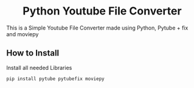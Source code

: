 <h1 align="center">Python Youtube File Converter</h1>

This is a Simple Youtube File Converter made using Python, Pytube + fix and moviepy 

## How to Install
Install all needed Libraries
```
pip install pytube pytubefix moviepy
```
